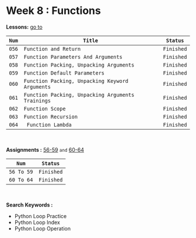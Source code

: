 # Week 8 : Functions

**Lessons:** [go to](https://elzero.org/study/mastering-python-study-plan/)

| `Num` | `Title`                     | `Status`                                                                   |
| ----- | --------------------------- | -------------------------------------------------------------------------- |
| `056` | `Function and Return`                             |`Finished` |
| `057` | `Function Parameters And Arguments`               |`Finished` |
| `058` | `Function Packing, Unpacking Arguments`           |`Finished` |
| `059` | `Function Default Parameters`                     |`Finished` |
| `060` | `Function Packing, Unpacking Keyword Arguments`   |`Finished` |
| `061` | `Function Packing, Unpacking Arguments Trainings` |`Finished` |
| `062` | `Function Scope`                                  |`Finished` |
| `063` | `Function Recursion`                              |`Finished` |
| `064` | ` Function Lambda`                                |`Finished` |

<br>

**Assignments :** [56-59](https://elzero.org/python-assignments-lesson-from-56-to-59/) `and`
[60-64](https://elzero.org/python-assignments-lesson-from-60-to-64/)

|`Num` |`Status` |
|--|--|
| `56 To 59`|`Finished` |
| `60 To 64` |`Finished` |

<br>

**Search Keywords :**

- Python Loop Practice
- Python Loop Index
- Python Loop Operation
